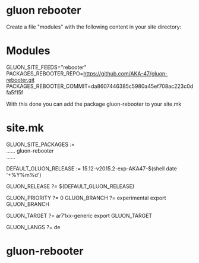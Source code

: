 gluon rebooter
============

Create a file "modules" with the following content in your site directory:</a>

# Modules

GLUON_SITE_FEEDS="rebooter"
PACKAGES_REBOOTER_REPO=https://github.com/AKA-47/gluon-rebooter.git
PACKAGES_REBOOTER_COMMIT=da8607446385c5980a45ef708ac223c0dfa5f15f

With this done you can add the package gluon-rebooter to your site.mk

# site.mk

GLUON_SITE_PACKAGES := \
......
	      gluon-rebooter \
......

DEFAULT_GLUON_RELEASE := 15.12-v2015.2-exp-AKA47-$(shell date '+%Y%m%d')

GLUON_RELEASE ?= $(DEFAULT_GLUON_RELEASE)

GLUON_PRIORITY ?= 0
GLUON_BRANCH ?= experimental
export GLUON_BRANCH

GLUON_TARGET ?= ar71xx-generic
export GLUON_TARGET

GLUON_LANGS ?= de

# gluon-rebooter
